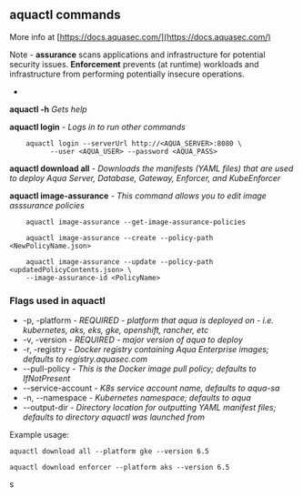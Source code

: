 ## aquactl commands
More info at [https://docs.aquasec.com/](https://docs.aquasec.com/)

Note - **assurance** scans applications and infrastructure for potential security issues. **Enforcement** prevents (at runtime) workloads and infrastructure from performing potentially insecure operations.

- 

**aquactl -h** *Gets help*

**aquactl login** - *Logs in to run other commands*

        aquactl login --serverUrl http://<AQUA_SERVER>:8080 \
              --user <AQUA_USER> --password <AQUA_PASS>

**aquactl download all** - *Downloads the manifests (YAML files) that are used to deploy Aqua Server, Database, Gateway, Enforcer, and KubeEnforcer*

**aquactl image-assurance** - *This command allows you to edit image asssurance policies*

        aquactl image-assurance --get-image-assurance-policies
        
        aquactl image-assurance --create --policy-path <NewPolicyName.json>
        
        aquactl image-assurance --update --policy-path <updatedPolicyContents.json> \
        --image-assurance-id <PolicyName>

### Flags used in aquactl
* -p, -platform  - *REQUIRED - platform that aqua is deployed on - i.e. kubernetes, aks, eks, gke, openshift, rancher, etc*
* -v, -version - *REQUIRED - major version of aqua to deploy*
* -r, -registry - *Docker registry containing Aqua Enterprise images; defaults to registry.aquasec.com*
* --pull-policy - *This is the Docker image pull policy; defaults to IfNotPresent*
* --service-account - *K8s service account name, defaults to aqua-sa*
* -n, --namespace  - *Kubernetes namespace; defaults to aqua*
* --output-dir - *Directory location for outputting YAML manifest files; defaults to directory aquactl was launched from*

Example usage: 
    
    aquactl download all --platform gke --version 6.5
    
    aquactl download enforcer --platform aks --version 6.5
    
s
